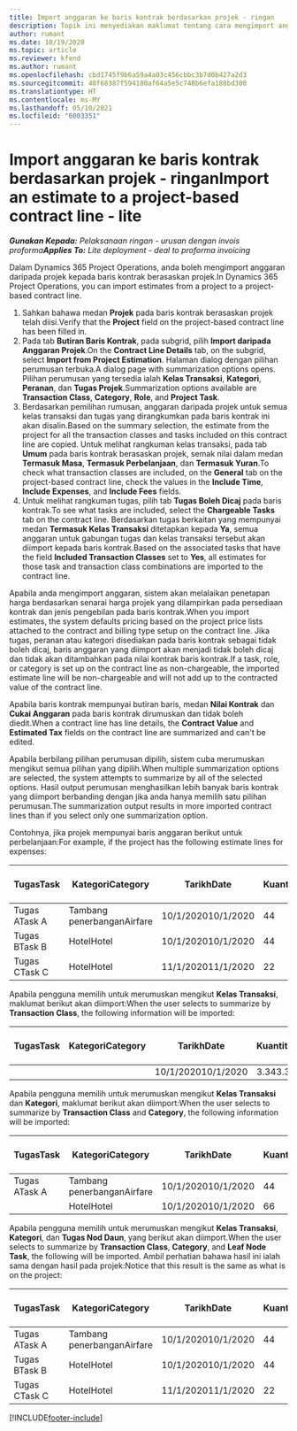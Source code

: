 ```yaml
---
title: Import anggaran ke baris kontrak berdasarkan projek - ringan
description: Topik ini menyediakan maklumat tentang cara mengimport anggaran kewangan daripada projek kepada baris kontrak.
author: rumant
ms.date: 10/19/2020
ms.topic: article
ms.reviewer: kfend
ms.author: rumant
ms.openlocfilehash: cbd1745f9b6a59a4a03c456cbbc3b7d0b427a2d3
ms.sourcegitcommit: 40f68387f594180af64a5e5c748b6efa188bd300
ms.translationtype: HT
ms.contentlocale: ms-MY
ms.lasthandoff: 05/10/2021
ms.locfileid: "6003351"
---
```

# <a name="import-an-estimate-to-a-project-based-contract-line---lite"></a><span data-ttu-id="7eee1-103">Import anggaran ke baris kontrak berdasarkan projek - ringan</span><span class="sxs-lookup"><span data-stu-id="7eee1-103">Import an estimate to a project-based contract line - lite</span></span>

<span data-ttu-id="7eee1-104">_**Gunakan Kepada:** Pelaksanaan ringan - urusan dengan invois proforma_</span><span class="sxs-lookup"><span data-stu-id="7eee1-104">_**Applies To:** Lite deployment - deal to proforma invoicing_</span></span>

<span data-ttu-id="7eee1-105">Dalam Dynamics 365 Project Operations, anda boleh mengimport anggaran daripada projek kepada baris kontrak berasaskan projek.</span><span class="sxs-lookup"><span data-stu-id="7eee1-105">In Dynamics 365 Project Operations, you can import estimates from a project to a project-based contract line.</span></span>

1. <span data-ttu-id="7eee1-106">Sahkan bahawa medan **Projek** pada baris kontrak berasaskan projek telah diisi.</span><span class="sxs-lookup"><span data-stu-id="7eee1-106">Verify that the **Project** field on the project-based contract line has been filled in.</span></span>
2. <span data-ttu-id="7eee1-107">Pada tab **Butiran Baris Kontrak**, pada subgrid, pilih **Import daripada Anggaran Projek**.</span><span class="sxs-lookup"><span data-stu-id="7eee1-107">On the **Contract Line Details** tab, on the subgrid, select **Import from Project Estimation**.</span></span> <span data-ttu-id="7eee1-108">Halaman dialog dengan pilihan perumusan terbuka.</span><span class="sxs-lookup"><span data-stu-id="7eee1-108">A dialog page with summarization options opens.</span></span> <span data-ttu-id="7eee1-109">Pilihan perumusan yang tersedia ialah **Kelas Transaksi**, **Kategori**, **Peranan**, dan **Tugas Projek**.</span><span class="sxs-lookup"><span data-stu-id="7eee1-109">Summarization options available are **Transaction Class**, **Category**, **Role**, and **Project Task**.</span></span>
3. <span data-ttu-id="7eee1-110">Berdasarkan pemilihan rumusan, anggaran daripada projek untuk semua kelas transaksi dan tugas yang dirangkumkan pada baris kontrak ini akan disalin.</span><span class="sxs-lookup"><span data-stu-id="7eee1-110">Based on the summary selection, the estimate from the project for all the transaction classes and tasks included on this contract line are copied.</span></span> <span data-ttu-id="7eee1-111">Untuk melihat rangkuman kelas transaksi, pada tab **Umum** pada baris kontrak berasaskan projek, semak nilai dalam medan **Termasuk Masa**, **Termasuk Perbelanjaan**, dan **Termasuk Yuran**.</span><span class="sxs-lookup"><span data-stu-id="7eee1-111">To check what transaction classes are included, on the **General** tab on the project-based contract line, check the values in the **Include Time**, **Include Expenses**, and **Include Fees** fields.</span></span> 
4. <span data-ttu-id="7eee1-112">Untuk melihat rangkuman tugas, pilih tab **Tugas Boleh Dicaj** pada baris kontrak.</span><span class="sxs-lookup"><span data-stu-id="7eee1-112">To see what tasks are included, select the **Chargeable Tasks** tab on the contract line.</span></span> <span data-ttu-id="7eee1-113">Berdasarkan tugas berkaitan yang mempunyai medan **Termasuk Kelas Transaksi** ditetapkan kepada **Ya**, semua anggaran untuk gabungan tugas dan kelas transaksi tersebut akan diimport kepada baris kontrak.</span><span class="sxs-lookup"><span data-stu-id="7eee1-113">Based on the associated tasks that have the field **Included Transaction Classes** set to **Yes**, all estimates for those task and transaction class combinations are imported to the contract line.</span></span>

<span data-ttu-id="7eee1-114">Apabila anda mengimport anggaran, sistem akan melalaikan penetapan harga berdasarkan senarai harga projek yang dilampirkan pada persediaan kontrak dan jenis pengebilan pada baris kontrak.</span><span class="sxs-lookup"><span data-stu-id="7eee1-114">When you import estimates, the system defaults pricing based on the project price lists attached to the contract and billing type setup on the contract line.</span></span> <span data-ttu-id="7eee1-115">Jika tugas, peranan atau kategori disediakan pada baris kontrak sebagai tidak boleh dicaj, baris anggaran yang diimport akan menjadi tidak boleh dicaj dan tidak akan ditambahkan pada nilai kontrak baris kontrak.</span><span class="sxs-lookup"><span data-stu-id="7eee1-115">If a task, role, or category is set up on the contract line as non-chargeable, the imported estimate line will be non-chargeable and will not add up to the contracted value of the contract line.</span></span>

<span data-ttu-id="7eee1-116">Apabila baris kontrak mempunyai butiran baris, medan **Nilai Kontrak** dan **Cukai Anggaran** pada baris kontrak dirumuskan dan tidak boleh diedit.</span><span class="sxs-lookup"><span data-stu-id="7eee1-116">When a contract line has line details, the **Contract Value** and **Estimated Tax** fields on the contract line are summarized and can't be edited.</span></span>

<span data-ttu-id="7eee1-117">Apabila berbilang pilihan perumusan dipilih, sistem cuba merumuskan mengikut semua pilihan yang dipilih.</span><span class="sxs-lookup"><span data-stu-id="7eee1-117">When multiple summarization options are selected, the system attempts to summarize by all of the selected options.</span></span> <span data-ttu-id="7eee1-118">Hasil output perumusan menghasilkan lebih banyak baris kontrak yang diimport berbanding dengan jika anda hanya memilih satu pilihan perumusan.</span><span class="sxs-lookup"><span data-stu-id="7eee1-118">The summarization output results in more imported contract lines than if you select only one summarization option.</span></span>

<span data-ttu-id="7eee1-119">Contohnya, jika projek mempunyai baris anggaran berikut untuk perbelanjaan:</span><span class="sxs-lookup"><span data-stu-id="7eee1-119">For example, if the project has the following estimate lines for expenses:</span></span>

| <span data-ttu-id="7eee1-120">Tugas</span><span class="sxs-lookup"><span data-stu-id="7eee1-120">Task</span></span> | <span data-ttu-id="7eee1-121">Kategori</span><span class="sxs-lookup"><span data-stu-id="7eee1-121">Category</span></span> | <span data-ttu-id="7eee1-122">Tarikh</span><span class="sxs-lookup"><span data-stu-id="7eee1-122">Date</span></span> | <span data-ttu-id="7eee1-123">Kuantiti</span><span class="sxs-lookup"><span data-stu-id="7eee1-123">Quantity</span></span> | <span data-ttu-id="7eee1-124">Harga unit</span><span class="sxs-lookup"><span data-stu-id="7eee1-124">Unit price</span></span> | <span data-ttu-id="7eee1-125">Amaun</span><span class="sxs-lookup"><span data-stu-id="7eee1-125">Amount</span></span> |
| --- | --- | --- | --- | --- | --- |
| <span data-ttu-id="7eee1-126">Tugas A</span><span class="sxs-lookup"><span data-stu-id="7eee1-126">Task A</span></span> | <span data-ttu-id="7eee1-127">Tambang penerbangan</span><span class="sxs-lookup"><span data-stu-id="7eee1-127">Airfare</span></span> | <span data-ttu-id="7eee1-128">10/1/2020</span><span class="sxs-lookup"><span data-stu-id="7eee1-128">10/1/2020</span></span> | <span data-ttu-id="7eee1-129">4</span><span class="sxs-lookup"><span data-stu-id="7eee1-129">4</span></span> | <span data-ttu-id="7eee1-130">400</span><span class="sxs-lookup"><span data-stu-id="7eee1-130">400</span></span> | <span data-ttu-id="7eee1-131">1600</span><span class="sxs-lookup"><span data-stu-id="7eee1-131">1600</span></span> |
| <span data-ttu-id="7eee1-132">Tugas B</span><span class="sxs-lookup"><span data-stu-id="7eee1-132">Task B</span></span> | <span data-ttu-id="7eee1-133">Hotel</span><span class="sxs-lookup"><span data-stu-id="7eee1-133">Hotel</span></span> | <span data-ttu-id="7eee1-134">10/1/2020</span><span class="sxs-lookup"><span data-stu-id="7eee1-134">10/1/2020</span></span> | <span data-ttu-id="7eee1-135">4</span><span class="sxs-lookup"><span data-stu-id="7eee1-135">4</span></span> | <span data-ttu-id="7eee1-136">200</span><span class="sxs-lookup"><span data-stu-id="7eee1-136">200</span></span> | <span data-ttu-id="7eee1-137">800</span><span class="sxs-lookup"><span data-stu-id="7eee1-137">800</span></span> |
| <span data-ttu-id="7eee1-138">Tugas C</span><span class="sxs-lookup"><span data-stu-id="7eee1-138">Task C</span></span> | <span data-ttu-id="7eee1-139">Hotel</span><span class="sxs-lookup"><span data-stu-id="7eee1-139">Hotel</span></span> | <span data-ttu-id="7eee1-140">11/1/2020</span><span class="sxs-lookup"><span data-stu-id="7eee1-140">11/1/2020</span></span> | <span data-ttu-id="7eee1-141">2</span><span class="sxs-lookup"><span data-stu-id="7eee1-141">2</span></span> | <span data-ttu-id="7eee1-142">200</span><span class="sxs-lookup"><span data-stu-id="7eee1-142">200</span></span> | <span data-ttu-id="7eee1-143">400</span><span class="sxs-lookup"><span data-stu-id="7eee1-143">400</span></span> |

<span data-ttu-id="7eee1-144">Apabila pengguna memilih untuk merumuskan mengikut **Kelas Transaksi**, maklumat berikut akan diimport:</span><span class="sxs-lookup"><span data-stu-id="7eee1-144">When the user selects to summarize by **Transaction Class**, the following information will be imported:</span></span>

| <span data-ttu-id="7eee1-145">Tugas</span><span class="sxs-lookup"><span data-stu-id="7eee1-145">Task</span></span> | <span data-ttu-id="7eee1-146">Kategori</span><span class="sxs-lookup"><span data-stu-id="7eee1-146">Category</span></span> | <span data-ttu-id="7eee1-147">Tarikh</span><span class="sxs-lookup"><span data-stu-id="7eee1-147">Date</span></span> | <span data-ttu-id="7eee1-148">Kuantiti</span><span class="sxs-lookup"><span data-stu-id="7eee1-148">Quantity</span></span> | <span data-ttu-id="7eee1-149">Harga unit</span><span class="sxs-lookup"><span data-stu-id="7eee1-149">Unit price</span></span> | <span data-ttu-id="7eee1-150">Amaun</span><span class="sxs-lookup"><span data-stu-id="7eee1-150">Amount</span></span> |
| --- | --- | --- | --- | --- | --- |
| &nbsp; | &nbsp; | <span data-ttu-id="7eee1-151">10/1/2020</span><span class="sxs-lookup"><span data-stu-id="7eee1-151">10/1/2020</span></span> | <span data-ttu-id="7eee1-152">3.34</span><span class="sxs-lookup"><span data-stu-id="7eee1-152">3.34</span></span> | <span data-ttu-id="7eee1-153">840</span><span class="sxs-lookup"><span data-stu-id="7eee1-153">840</span></span> | <span data-ttu-id="7eee1-154">2800</span><span class="sxs-lookup"><span data-stu-id="7eee1-154">2800</span></span> |

<span data-ttu-id="7eee1-155">Apabila pengguna memilih untuk merumuskan mengikut **Kelas Transaksi** dan **Kategori**, maklumat berikut akan diimport:</span><span class="sxs-lookup"><span data-stu-id="7eee1-155">When the user selects to summarize by **Transaction Class** and **Category**, the following information will be imported:</span></span>

| <span data-ttu-id="7eee1-156">Tugas</span><span class="sxs-lookup"><span data-stu-id="7eee1-156">Task</span></span> | <span data-ttu-id="7eee1-157">Kategori</span><span class="sxs-lookup"><span data-stu-id="7eee1-157">Category</span></span> | <span data-ttu-id="7eee1-158">Tarikh</span><span class="sxs-lookup"><span data-stu-id="7eee1-158">Date</span></span> | <span data-ttu-id="7eee1-159">Kuantiti</span><span class="sxs-lookup"><span data-stu-id="7eee1-159">Quantity</span></span> | <span data-ttu-id="7eee1-160">Harga unit</span><span class="sxs-lookup"><span data-stu-id="7eee1-160">Unit price</span></span> | <span data-ttu-id="7eee1-161">Amaun</span><span class="sxs-lookup"><span data-stu-id="7eee1-161">Amount</span></span> |
| --- | --- | --- | --- | --- | --- |
| <span data-ttu-id="7eee1-162">Tugas A</span><span class="sxs-lookup"><span data-stu-id="7eee1-162">Task A</span></span> | <span data-ttu-id="7eee1-163">Tambang penerbangan</span><span class="sxs-lookup"><span data-stu-id="7eee1-163">Airfare</span></span> | <span data-ttu-id="7eee1-164">10/1/2020</span><span class="sxs-lookup"><span data-stu-id="7eee1-164">10/1/2020</span></span> | <span data-ttu-id="7eee1-165">4</span><span class="sxs-lookup"><span data-stu-id="7eee1-165">4</span></span> | <span data-ttu-id="7eee1-166">400</span><span class="sxs-lookup"><span data-stu-id="7eee1-166">400</span></span> | <span data-ttu-id="7eee1-167">1600</span><span class="sxs-lookup"><span data-stu-id="7eee1-167">1600</span></span> |
| &nbsp;| <span data-ttu-id="7eee1-168">Hotel</span><span class="sxs-lookup"><span data-stu-id="7eee1-168">Hotel</span></span> | <span data-ttu-id="7eee1-169">10/1/2020</span><span class="sxs-lookup"><span data-stu-id="7eee1-169">10/1/2020</span></span> | <span data-ttu-id="7eee1-170">6</span><span class="sxs-lookup"><span data-stu-id="7eee1-170">6</span></span> | <span data-ttu-id="7eee1-171">200</span><span class="sxs-lookup"><span data-stu-id="7eee1-171">200</span></span> | <span data-ttu-id="7eee1-172">1200</span><span class="sxs-lookup"><span data-stu-id="7eee1-172">1200</span></span> |

<span data-ttu-id="7eee1-173">Apabila pengguna memilih untuk merumuskan mengikut **Kelas Transaksi**, **Kategori**, dan **Tugas Nod Daun**, yang berikut akan diimport.</span><span class="sxs-lookup"><span data-stu-id="7eee1-173">When the user selects to summarize by **Transaction Class**, **Category**, and **Leaf Node Task**, the following will be imported.</span></span> <span data-ttu-id="7eee1-174">Ambil perhatian bahawa hasil ini ialah sama dengan hasil pada projek:</span><span class="sxs-lookup"><span data-stu-id="7eee1-174">Notice that this result is the same as what is on the project:</span></span>

| <span data-ttu-id="7eee1-175">Tugas</span><span class="sxs-lookup"><span data-stu-id="7eee1-175">Task</span></span> | <span data-ttu-id="7eee1-176">Kategori</span><span class="sxs-lookup"><span data-stu-id="7eee1-176">Category</span></span> | <span data-ttu-id="7eee1-177">Tarikh</span><span class="sxs-lookup"><span data-stu-id="7eee1-177">Date</span></span> | <span data-ttu-id="7eee1-178">Kuantiti</span><span class="sxs-lookup"><span data-stu-id="7eee1-178">Quantity</span></span> | <span data-ttu-id="7eee1-179">Harga unit</span><span class="sxs-lookup"><span data-stu-id="7eee1-179">Unit price</span></span> | <span data-ttu-id="7eee1-180">Amaun</span><span class="sxs-lookup"><span data-stu-id="7eee1-180">Amount</span></span> |
| --- | --- | --- | --- | --- | --- |
| <span data-ttu-id="7eee1-181">Tugas A</span><span class="sxs-lookup"><span data-stu-id="7eee1-181">Task A</span></span> | <span data-ttu-id="7eee1-182">Tambang penerbangan</span><span class="sxs-lookup"><span data-stu-id="7eee1-182">Airfare</span></span> | <span data-ttu-id="7eee1-183">10/1/2020</span><span class="sxs-lookup"><span data-stu-id="7eee1-183">10/1/2020</span></span> | <span data-ttu-id="7eee1-184">4</span><span class="sxs-lookup"><span data-stu-id="7eee1-184">4</span></span> | <span data-ttu-id="7eee1-185">400</span><span class="sxs-lookup"><span data-stu-id="7eee1-185">400</span></span> | <span data-ttu-id="7eee1-186">1600</span><span class="sxs-lookup"><span data-stu-id="7eee1-186">1600</span></span> |
| <span data-ttu-id="7eee1-187">Tugas B</span><span class="sxs-lookup"><span data-stu-id="7eee1-187">Task B</span></span> | <span data-ttu-id="7eee1-188">Hotel</span><span class="sxs-lookup"><span data-stu-id="7eee1-188">Hotel</span></span> | <span data-ttu-id="7eee1-189">10/1/2020</span><span class="sxs-lookup"><span data-stu-id="7eee1-189">10/1/2020</span></span> | <span data-ttu-id="7eee1-190">4</span><span class="sxs-lookup"><span data-stu-id="7eee1-190">4</span></span> | <span data-ttu-id="7eee1-191">200</span><span class="sxs-lookup"><span data-stu-id="7eee1-191">200</span></span> | <span data-ttu-id="7eee1-192">800</span><span class="sxs-lookup"><span data-stu-id="7eee1-192">800</span></span> |
| <span data-ttu-id="7eee1-193">Tugas C</span><span class="sxs-lookup"><span data-stu-id="7eee1-193">Task C</span></span> | <span data-ttu-id="7eee1-194">Hotel</span><span class="sxs-lookup"><span data-stu-id="7eee1-194">Hotel</span></span> | <span data-ttu-id="7eee1-195">11/1/2020</span><span class="sxs-lookup"><span data-stu-id="7eee1-195">11/1/2020</span></span> | <span data-ttu-id="7eee1-196">2</span><span class="sxs-lookup"><span data-stu-id="7eee1-196">2</span></span> | <span data-ttu-id="7eee1-197">200</span><span class="sxs-lookup"><span data-stu-id="7eee1-197">200</span></span> | <span data-ttu-id="7eee1-198">400</span><span class="sxs-lookup"><span data-stu-id="7eee1-198">400</span></span> |


[!INCLUDE[footer-include](../../includes/footer-banner.md)]
